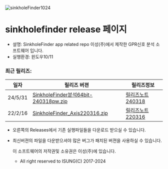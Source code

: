 
![sinkholeFinder1024](https://github.com/GPRIsung/sinkholefinder/assets/56243175/03e2286a-9b56-4923-a538-d163c6bfb0e6)

# sinkholefinder release 페이지
- 설명: SinkholeFinder app related repo  이성(주)에서 제작한 GPR신호 분석 소프트웨어 입니다. 
- 실행환경: 윈도우10/11

### 최근 릴리즈:
| 일자 | 릴리즈 버젼 | 릴리즈정보 |
|-----------|----------|-----------|
| 24/5/31 | [ SinkholeFinder분석64bit-240318pw.zip ]( https://github.com/GPRIsung/sinkholefinder/releases/download/v1.0.240318/SinkholeFinder.64bit-240318pw.zip) | [ 릴리즈노트240318 ]( https://github.com/GPRIsung/sinkholefinder/releases/tag/v1.0.240318) |
| 22/2/16 | [ SinkholeFinder_Axis220316.zip ](https://github.com/GPRIsung/sinkholefinder/releases/download/v1.0.220316Axis/SinkholeFinder_Axis220316.zip)| [ 릴리즈노트220316 ]( https://github.com/GPRIsung/sinkholefinder/releases/tag/v1.0.220316Axis) |

- 오른쪽의 Releases에서 기존 실행파일들을 다운로드 받으실 수 있습니다.   
- 최신버젼의 파일을 다운받으셔야 많은 버그가 패치된 버젼을 사용하실 수 있습니다.  


    이 소프트웨어의 저작권및 소유권은 이성(주)에 있습니다.
    - All right reserved to ISUNG(C) 2017-2024
  
